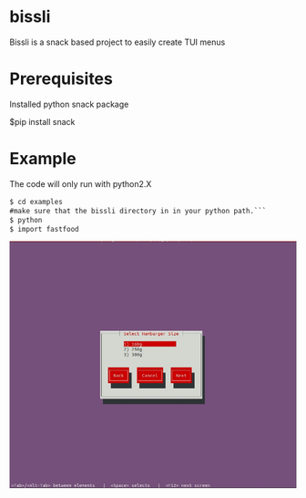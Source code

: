 # bissli
Bissli is  a snack based project to easily create TUI menus

# Prerequisites 
Installed python snack package 

$pip install snack 

# Example 
The code will only run with python2.X 
```
$ cd examples
#make sure that the bissli directory in in your python path.```
$ python
$ import fastfood 
```

![Fast Food Inital Menu](/examples/fastfood.jpg)
